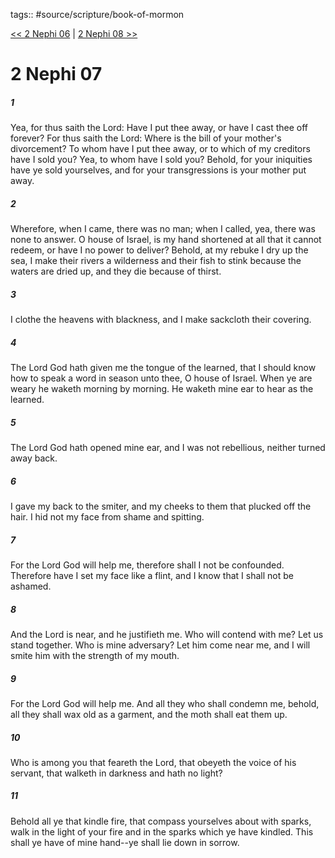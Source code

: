 tags:: #source/scripture/book-of-mormon

[<< 2 Nephi 06](source/scripture/book-of-mormon/02_2_Nephi/2_Nephi_06.md) | [2 Nephi 08 >>](source/scripture/book-of-mormon/02_2_Nephi/2_Nephi_08.md)

# 2 Nephi 07

##### 1

Yea, for thus saith the Lord: Have I put thee away, or have I cast thee off forever? For thus saith the Lord: Where is the bill of your mother's divorcement? To whom have I put thee away, or to which of my creditors have I sold you? Yea, to whom have I sold you? Behold, for your iniquities have ye sold yourselves, and for your transgressions is your mother put away.

##### 2

Wherefore, when I came, there was no man; when I called, yea, there was none to answer. O house of Israel, is my hand shortened at all that it cannot redeem, or have I no power to deliver? Behold, at my rebuke I dry up the sea, I make their rivers a wilderness and their fish to stink because the waters are dried up, and they die because of thirst.

##### 3

I clothe the heavens with blackness, and I make sackcloth their covering.

##### 4

The Lord God hath given me the tongue of the learned, that I should know how to speak a word in season unto thee, O house of Israel. When ye are weary he waketh morning by morning. He waketh mine ear to hear as the learned.

##### 5

The Lord God hath opened mine ear, and I was not rebellious, neither turned away back.

##### 6

I gave my back to the smiter, and my cheeks to them that plucked off the hair. I hid not my face from shame and spitting.

##### 7

For the Lord God will help me, therefore shall I not be confounded. Therefore have I set my face like a flint, and I know that I shall not be ashamed.

##### 8

And the Lord is near, and he justifieth me. Who will contend with me? Let us stand together. Who is mine adversary? Let him come near me, and I will smite him with the strength of my mouth.

##### 9

For the Lord God will help me. And all they who shall condemn me, behold, all they shall wax old as a garment, and the moth shall eat them up.

##### 10

Who is among you that feareth the Lord, that obeyeth the voice of his servant, that walketh in darkness and hath no light?

##### 11

Behold all ye that kindle fire, that compass yourselves about with sparks, walk in the light of your fire and in the sparks which ye have kindled. This shall ye have of mine hand--ye shall lie down in sorrow.
